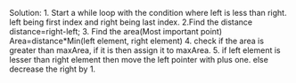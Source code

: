 Solution:
    1. Start a while loop with the condition where left is less than right. left being first index and right being last index.
    2.Find the distance
        distance=right-left;
    3. Find the area(Most important point)
        Area=distance*Min(left element, right element)
    4. check if the area is greater than maxArea, if it is then assign it to maxArea.
    5. if left element is lesser than right element then move the left pointer with plus one.
        else decrease the right by 1. 